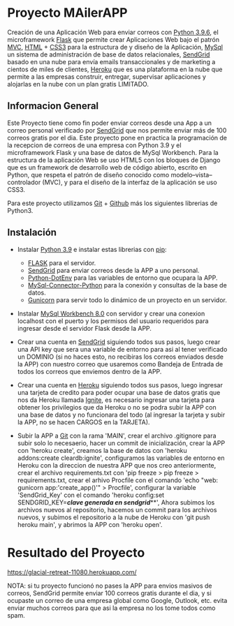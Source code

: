 Proyecto MAilerAPP
==================

Creación de una Aplicación Web para enviar correos con [Python 3.9.6](https://www.python.org/downloads/release/python-396/), el microframework [Flask](https://flask.palletsprojects.com/en/2.0.x/) que permite crear Aplicaciones Web bajo el patrón [MVC](https://developer.mozilla.org/es/docs/Glossary/MVC), [HTML](https://desarrolloweb.com/home/html) + [CSS3](https://openwebinars.net/blog/que-es-css3/) para la estructura de y diseño de la Aplicación, [MySql](https://www.mysql.com/) un sistema de administración de base de datos relacionales, [SendGrid](https://sendgrid.com/) basado en una nube para envía emails transaccionales y de marketing a cientos de miles de clientes, [Heroku](https://dashboard.heroku.com/apps) que es una plataforma en la nube que permite a las empresas construir, entregar, supervisar aplicaciones y alojarlas en la nube con un plan gratis LIMITADO.

Informacion General
-------------------

Este Proyecto tiene como fin poder enviar correos desde una App a un correo personal verificado por [SendGrid](https://pypi.org/project/sendgrid/) que nos permite enviar más de 100 correos gratis por el dia. Este proyecto pone en practica la programación de la recepcion de correos de una empresa con Python 3.9 y el microframework Flask y una base de datos de MySql Workbench. Para la estructura de la aplicación Web se uso HTML5 con los bloques de Django que es un framework de desarrollo web de código abierto, escrito en Python, que respeta el patrón de diseño conocido como modelo–vista–controlador (MVC), y para el diseño de la interfaz de la aplicación se uso CSS3.

Para este proyecto utilizamos [Git](https://git-scm.com/downloads) + [Github](https://github.com/join)
más los siguientes librerias de Python3.

Instalación
------------
* Instalar [Python 3.9](https://www.python.org/downloads/release/python-396/) e instalar estas librerias con [pip](https://pypi.org/project/pip/):
  - [FLASK](https://flask.palletsprojects.com/en/2.0.x/) para el servidor.
  - [SendGrid](https://pypi.org/project/sendgrid/) para enviar correos desde la APP a uno personal.
  - [Python-DotEnv](https://pypi.org/project/python-dotenv/) para las variables de entorno que ocupara la APP.
  - [MySql-Connector-Python](https://pypi.org/project/mysql-connector-python/) para la conexión y consultas de la base de datos.
  - [Gunicorn](https://pypi.org/project/gunicorn/) para servir todo lo dinámico de un proyecto en un servidor.

* Instalar [MySql Workbench 8.0](https://www.mysql.com/products/workbench/) con servidor y crear una conexion localhost con el puerto y los permisos del usuario requeridos para ingresar desde el servidor Flask desde la APP.

* Crear una cuenta en [SendGrid](https://sendgrid.com/) siguiendo todos sus pasos, luego crear una API key que sera una variable de entorno para asi al tener verificado un DOMINIO (si no haces esto, no recibiras los correos enviados desde la APP) con nuestro correo que usaremos como Bandeja de Entrada de todos los correos que enviemos dentro de la APP.

* Crear una cuenta en [Heroku](https://dashboard.heroku.com/apps) siguiendo todos sus pasos, luego ingresar una tarjeta de credito para poder ocupar una base de datos gratis que nos da Heroku llamada [Ignite](https://elements.heroku.com/addons/cgignite), es necesario ingresar una tarjeta para obtener los privilegios que da Heroku o no se podra subir la APP con una base de datos y no funcionara del todo (al ingresar la tarjeta y subir la APP, no se hacen CARGOS en la TARJETA).

* Subir la APP a [Git](https://github.com/join) con la rama 'MAIN', crear el archivo .gitignore para subir solo lo necesaerio, hacer un commit de inicialización, crear la APP con 'heroku create', creamos la base de datos con 'heroku addons:create cleardb:ignite', configuramos las variables de entorno en Heroku con la direccion de nuestra APP que nos creo anteriormente, crear el archivo requirements.txt con 'pip freeze > pip freeze > requirements.txt, crear el arhivo Procfile con el comando 'echo "web: gunicorn app:'create_app()'" > Procfile', configurar la variable 'SendGrid_Key' con el comando 'heroku config:set SENDGRID_KEY=***clave generada en sendgrid*****', Ahora subimos los archivos nuevos al repositorio, hacemos un commit para los archivos nuevos, y subimos el repositorio a la nube de Heroku con 'git push heroku main', y abrimos la APP con 'heroku open'.


Resultado del Proyecto
======================

https://glacial-retreat-11080.herokuapp.com/

NOTA: si tu proyecto funcionó no pases la APP para envios masivos de correos, SendGrid permite enviar 100 correos gratis durante el dia, y si ocupaste un correo de una empresa global como Google, Outlook, etc. evita enviar muchos correos para que asi la empresa no los tome todos como spam.



